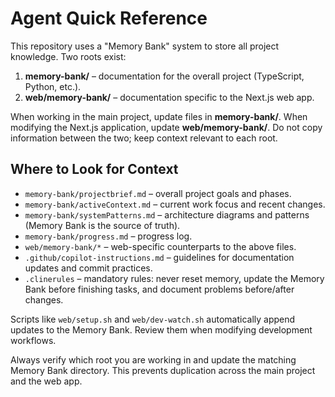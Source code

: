# Agent Quick Reference

This repository uses a "Memory Bank" system to store all project knowledge. Two roots exist:

1. **memory-bank/** – documentation for the overall project (TypeScript, Python, etc.).
2. **web/memory-bank/** – documentation specific to the Next.js web app.

When working in the main project, update files in **memory-bank/**. When modifying the Next.js application, update **web/memory-bank/**. Do not copy information between the two; keep context relevant to each root.

## Where to Look for Context

- `memory-bank/projectbrief.md` – overall project goals and phases.
- `memory-bank/activeContext.md` – current work focus and recent changes.
- `memory-bank/systemPatterns.md` – architecture diagrams and patterns (Memory Bank is the source of truth).
- `memory-bank/progress.md` – progress log.
- `web/memory-bank/*` – web-specific counterparts to the above files.
- `.github/copilot-instructions.md` – guidelines for documentation updates and commit practices.
- `.clinerules` – mandatory rules: never reset memory, update the Memory Bank before finishing tasks, and document problems before/after changes.

Scripts like `web/setup.sh` and `web/dev-watch.sh` automatically append updates to the Memory Bank. Review them when modifying development workflows.

Always verify which root you are working in and update the matching Memory Bank directory. This prevents duplication across the main project and the web app.
